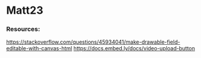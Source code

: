 # Matt23

### Resources:
https://stackoverflow.com/questions/45934041/make-drawable-field-editable-with-canvas-html
https://docs.embed.ly/docs/video-upload-button
